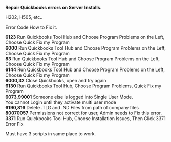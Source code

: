 **Repair Quickbooks errors on Server Installs**. 

H202, H505, etc..  

Error Code      How to Fix it. 

**6123**       Run Quickbooks Tool Hub and Choose Program Problems on the Left, Choose Quick Fix my Program  
**6000**       Run Quickbooks Tool Hub and Choose Program Problems on the Left, Choose Quick Fix my Program  
**83**         Run Quickbooks Tool Hub and Choose Program Problems on the Left, Choose Quick Fix my Program  
**6144**       Run Quickbooks Tool Hub and Choose Program Problems on the Left, Choose Quick Fix my Program  
**6000,32**    Close Quickbooks, open and try again  
**6130**       Run Quickbooks Tool Hub, Choose Program Problems, Quick Fix my Program  
**6073,99001** Someone else is logged into Single User Mode.  
               You cannot Login until they activate multi user mode  
**6190,816**   Delete .TLG and .ND Files from path of company files  
**80070057**   Permissions not correct for user, Admin needs to Fix this error.  
**3371**       Run Quickbooks Tool Hub, Choose Installation Issues, Then Click 3371 Error Fix  


Must have 3 scripts in same place to work.
 
